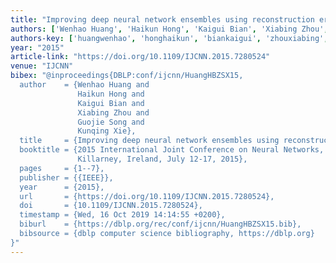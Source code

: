 ```yaml
---
title: "Improving deep neural network ensembles using reconstruction error"
authors: ['Wenhao Huang', 'Haikun Hong', 'Kaigui Bian', 'Xiabing Zhou', 'Guojie Song', 'Kunqing Xie']
authors-key: ['huangwenhao', 'honghaikun', 'biankaigui', 'zhouxiabing', 'songguojie', 'xiekunqing']
year: "2015"
article-link: "https://doi.org/10.1109/IJCNN.2015.7280524"
venue: "IJCNN"
bibex: "@inproceedings{DBLP:conf/ijcnn/HuangHBZSX15,
  author    = {Wenhao Huang and
               Haikun Hong and
               Kaigui Bian and
               Xiabing Zhou and
               Guojie Song and
               Kunqing Xie},
  title     = {Improving deep neural network ensembles using reconstruction error},
  booktitle = {2015 International Joint Conference on Neural Networks, {IJCNN} 2015,
               Killarney, Ireland, July 12-17, 2015},
  pages     = {1--7},
  publisher = {{IEEE}},
  year      = {2015},
  url       = {https://doi.org/10.1109/IJCNN.2015.7280524},
  doi       = {10.1109/IJCNN.2015.7280524},
  timestamp = {Wed, 16 Oct 2019 14:14:55 +0200},
  biburl    = {https://dblp.org/rec/conf/ijcnn/HuangHBZSX15.bib},
  bibsource = {dblp computer science bibliography, https://dblp.org}
}"
---
```

